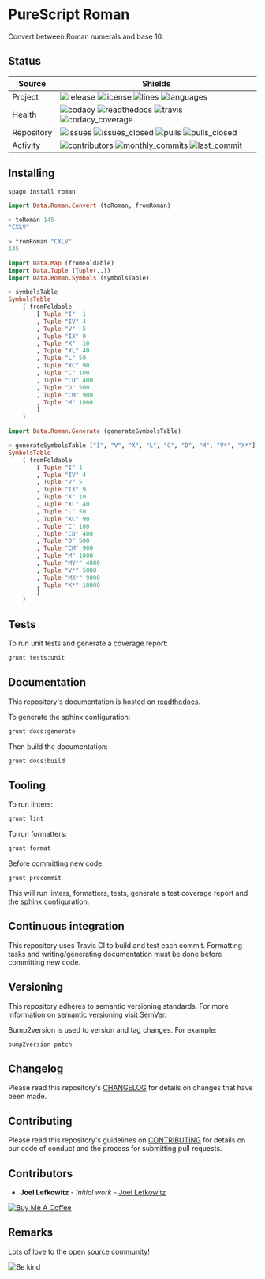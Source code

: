 # PureScript Roman

Convert between Roman numerals and base 10.

## Status

| Source     | Shields                                                                                                                         |
| ---------- | ------------------------------------------------------------------------------------------------------------------------------- |
| Project    | ![release][release_shield] ![license][license_shield]  ![lines][lines_shield] ![languages][languages_shield]                    |
| Health     | ![codacy][codacy_shield] ![readthedocs][readthedocs_shield] ![travis][travis_shield] ![codacy_coverage][codacy_coverage_shield] |
| Repository | ![issues][issues_shield] ![issues_closed][issues_closed_shield] ![pulls][pulls_shield] ![pulls_closed][pulls_closed_shield]     |
| Activity   | ![contributors][contributors_shield] ![monthly_commits][monthly_commits_shield] ![last_commit][last_commit_shield]              |

## Installing

```bash
spago install roman
```

```purs
import Data.Roman.Convert (toRoman, fromRoman)

> toRoman 145
"CXLV"

> fromRoman "CXLV"
145
```

```purs
import Data.Map (fromFoldable)
import Data.Tuple (Tuple(..))
import Data.Roman.Symbols (symbolsTable)

> symbolsTable
SymbolsTable
    ( fromFoldable
        [ Tuple "I"  1
        , Tuple "IV" 4
        , Tuple "V"  5
        , Tuple "IX" 9
        , Tuple "X"  10
        , Tuple "XL" 40
        , Tuple "L" 50
        , Tuple "XC" 90
        , Tuple "C" 100
        , Tuple "CD" 400
        , Tuple "D" 500
        , Tuple "CM" 900
        , Tuple "M" 1000
        ]
    )
```

```purs
import Data.Roman.Generate (generateSymbolsTable)

> generateSymbolsTable ["I", "V", "X", "L", "C", "D", "M", "V*", "X*"]
SymbolsTable
    ( fromFoldable
        [ Tuple "I" 1
        , Tuple "IV" 4
        , Tuple "V" 5
        , Tuple "IX" 9
        , Tuple "X" 10
        , Tuple "XL" 40
        , Tuple "L" 50
        , Tuple "XC" 90
        , Tuple "C" 100
        , Tuple "CD" 400
        , Tuple "D" 500
        , Tuple "CM" 900
        , Tuple "M" 1000
        , Tuple "MV*" 4000
        , Tuple "V*" 5000
        , Tuple "MX*" 9000
        , Tuple "X*" 10000
        ]
    )
```

## Tests

To run unit tests and generate a coverage report:

```bash
grunt tests:unit
```

## Documentation

This repository's documentation is hosted on [readthedocs][readthedocs].

To generate the sphinx configuration:

```bash
grunt docs:generate
```

Then build the documentation:

```bash
grunt docs:build
```

## Tooling

To run linters:

```bash
grunt lint
```

To run formatters:

```bash
grunt format
```

Before committing new code:

```bash
grunt precommit
```

This will run linters, formatters, tests, generate a test coverage report and the sphinx configuration.

## Continuous integration

This repository uses Travis CI to build and test each commit. Formatting tasks and writing/generating documentation must be done before committing new code.

## Versioning

This repository adheres to semantic versioning standards.
For more information on semantic versioning visit [SemVer][semver].

Bump2version is used to version and tag changes.
For example:

```bash
bump2version patch
```

## Changelog

Please read this repository's [CHANGELOG](CHANGELOG.md) for details on changes that have been made.

## Contributing

Please read this repository's guidelines on [CONTRIBUTING](CONTRIBUTING.md) for details on our code of conduct and the process for submitting pull requests.

## Contributors

- **Joel Lefkowitz** - _Initial work_ - [Joel Lefkowitz][author]

[![Buy Me A Coffee][coffee_button]][coffee]

## Remarks

Lots of love to the open source community!

![Be kind][be_kind]

<!-- Public links -->
[semver]: http://semver.org/

<!-- External links -->
[readthedocs]: https://purescript-roman.readthedocs.io/en/latest/
[coffee]: https://www.buymeacoffee.com/joellefkowitz
[coffee_button]: https://cdn.buymeacoffee.com/buttons/default-blue.png
[be_kind]: https://media.giphy.com/media/osAcIGTSyeovPq6Xph/giphy.gif

<!-- Acknowledgments -->
[author]: https://github.com/joellefkowitz

<!-- Project shields -->
[release_shield]: https://img.shields.io/github/v/tag/joellefkowitz/purescript-roman
[license_shield]: https://img.shields.io/github/license/joellefkowitz/purescript-roman
[lines_shield]: https://img.shields.io/tokei/lines/github/joellefkowitz/purescript-roman
[languages_shield]: https://img.shields.io/github/languages/count/joellefkowitz/purescript-roman

<!-- Health shields -->
[codacy_shield]: https://img.shields.io/codacy/grade/ec61f81349714facb1a2d53d317c77d6
[readthedocs_shield]: https://img.shields.io/readthedocs/purescript-roman
[travis_shield]: https://img.shields.io/travis/com/joellefkowitz/purescript-roman
[codacy_coverage_shield]: https://img.shields.io/codacy/coverage/ec61f81349714facb1a2d53d317c77d6

<!-- Repository shields -->
[issues_shield]: https://img.shields.io/github/issues/joellefkowitz/purescript-roman
[issues_closed_shield]: https://img.shields.io/github/issues-closed/joellefkowitz/purescript-roman
[pulls_shield]: https://img.shields.io/github/issues-pr/joellefkowitz/purescript-roman
[pulls_closed_shield]: https://img.shields.io/github/issues-pr-closed/joellefkowitz/purescript-roman

<!-- Activity shields -->
[contributors_shield]: https://img.shields.io/github/contributors/joellefkowitz/purescript-roman
[monthly_commits_shield]: https://img.shields.io/github/commit-activity/m/joellefkowitz/purescript-roman
[last_commit_shield]: https://img.shields.io/github/last-commit/joellefkowitz/purescript-roman
